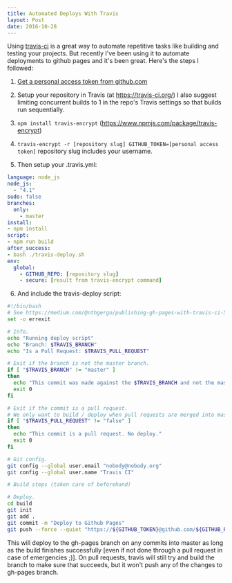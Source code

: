 ```yaml
---
title: Automated Deploys With Travis
layout: Post
date: 2016-10-28
---
```


Using [travis-ci](https://travis-ci.org/) is a great way to automate repetitive tasks like building and testing your projects. But recently I've been using it to automate deployments to github pages and it's been great. Here's the steps I followed:

1. [Get a personal access token from github.com](https://github.com/settings/tokens)

2. Setup your repository in Travis (at https://travis-ci.org/)
I also suggest limiting concurrent builds to 1 in the repo's Travis settings so that builds run sequentially.

3. `npm install travis-encrypt` (https://www.npmjs.com/package/travis-encrypt)

4. `travis-encrypt -r [repository slug] GITHUB_TOKEN=[personal access token]` repository slug includes your username.


5. Then setup your .travis.yml:
```yaml
language: node_js
node_js:
  - "4.1"
sudo: false
branches:
  only:
    - master
install:
- npm install
script:
- npm run build
after_success:
- bash ./travis-deploy.sh
env:
  global:
    - GITHUB_REPO: [repository slug]
    - secure: [result from travis-encrypt command]
```

6. And include the travis-deploy script:
```sh
#!/bin/bash
# See https://medium.com/@nthgergo/publishing-gh-pages-with-travis-ci-53a8270e87db
set -o errexit

# Info.
echo "Running deploy script"
echo "Branch: $TRAVIS_BRANCH"
echo "Is a Pull Request: $TRAVIS_PULL_REQUEST"

# Exit if the branch is not the master branch.
if [ "$TRAVIS_BRANCH" != "master" ]
then
  echo "This commit was made against the $TRAVIS_BRANCH and not the master. No deploy."
  exit 0
fi

# Exit if the commit is a pull request.
# We only want to build / deploy when pull requests are merged into master.
if [ "$TRAVIS_PULL_REQUEST" != "false" ]
then
  echo "This commit is a pull request. No deploy."
  exit 0
fi

# Git config.
git config --global user.email "nobody@nobody.org"
git config --global user.name "Travis CI"

# Build steps (taken care of beforehand)

# Deploy.
cd build
git init
git add .
git commit -m "Deploy to Github Pages"
git push --force --quiet "https://${GITHUB_TOKEN}@github.com/${GITHUB_REPO}.git" master:gh-pages > /dev/null 2>&1
```

This will deploy to the gh-pages branch on any commits into master as long as the build finishes successfully [even if not done through a pull request in case of emergencies ;)]. On pull requests, travis will still try and build the branch to make sure that succeeds, but it won't push any of the changes to gh-pages branch.
